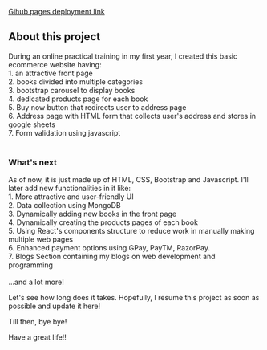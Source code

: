 <a href = 'https://shubham-kpl.github.io/Basic-Website-2/' target='_blank'>Gihub pages deployment link</a>

<h2>About this project</h2>

During an online practical training in my first year, I created this basic ecommerce website having:<br /> 1. an attractive front page<br /> 2. books divided into multiple categories<br /> 3. bootstrap carousel to display books<br /> 4. dedicated products page for each book<br /> 5. Buy now button that redirects user to address page<br /> 6. Address page with HTML form that collects user's address and stores in
google sheets<br /> 7. Form validation using javascript<br />
<br />

<h3> What's next </h3>
As of now, it is just made up of HTML, CSS, Bootstrap and Javascript. I'll
later add new functionalities in it like: <br /> 1. More attractive and user-friendly UI<br /> 2. Data collection using MongoDB<br /> 3. Dynamically adding new books in the front page<br /> 4. Dynamically creating the products pages of each book <br /> 5. Using React's components structure to reduce work in manually making
multiple web pages<br /> 6. Enhanced payment options using GPay, PayTM, RazorPay.<br /> 7. Blogs Section containing my blogs on web development and programming<br />
<br />
...and a lot more!<br />

Let's see how long does it takes. Hopefully, I resume this project as soon as possible and update it here!<br />

Till then, bye bye!<br />

Have a great life!!<br />
